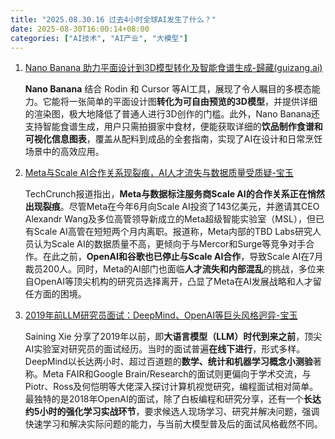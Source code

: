 ```yaml
---
title: "2025.08.30.16 过去4小时全球AI发生了什么？"
date: 2025-08-30T16:00:14+08:00
categories: ["AI技术", "AI产业", "大模型"]
---
```


1.  [Nano Banana 助力平面设计到3D模型转化及智能食谱生成-歸藏(guizang.ai)](https://x.com/op7418/status/1961682368508670230)

    **Nano Banana** 结合 Rodin 和 Cursor 等AI工具，展现了令人瞩目的多模态能力。它能将一张简单的平面设计图**转化为可自由预览的3D模型**，并提供详细的渲染图，极大地降低了普通人进行3D创作的门槛。此外，Nano Banana还支持智能食谱生成，用户只需拍摄家中食材，便能获取详细的**饮品制作食谱和可视化信息图表**，覆盖从配料到成品的全套指南，实现了AI在设计和日常烹饪场景中的高效应用。

2.  [Meta与Scale AI合作关系现裂痕，AI人才流失与数据质量受质疑-宝玉](https://x.com/dotey/status/1961666223063679340)

    TechCrunch报道指出，**Meta与数据标注服务商Scale AI的合作关系正在悄然出现裂痕**。尽管Meta在今年6月向Scale AI投资了143亿美元，并邀请其CEO Alexandr Wang及多位高管领导新成立的Meta超级智能实验室（MSL），但已有Scale AI高管在短短两个月内离职。报道称，Meta内部的TBD Labs研究人员认为Scale AI的数据质量不高，更倾向于与Mercor和Surge等竞争对手合作。在此之前，**OpenAI和谷歌也已停止与Scale AI合作**，导致Scale AI在7月裁员200人。同时，Meta的AI部门也面临**人才流失和内部混乱**的挑战，多位来自OpenAI等顶尖机构的研究员选择离开，凸显了Meta在AI发展战略和人才留任方面的困境。

3.  [2019年前LLM研究员面试：DeepMind、OpenAI等巨头风格迥异-宝玉](https://x.com/dotey/status/1961648330594804024)

    Saining Xie 分享了2019年以前，即**大语言模型（LLM）时代到来之前**，顶尖AI实验室对研究员的面试经历。当时的面试普遍**在线下进行**，形式多样。DeepMind以长达两小时、超过百道题的**数学、统计和机器学习概念小测验**著称。Meta FAIR和Google Brain/Research的面试则更偏向于学术交流，与Piotr、Ross及何恺明等大佬深入探讨计算机视觉研究，编程面试相对简单。最独特的是2018年OpenAI的面试，除了白板编程和研究分享，还有一个**长达约5小时的强化学习实战环节**，要求候选人现场学习、研究并解决问题，强调快速学习和解决实际问题的能力，与当前大模型普及后的面试风格截然不同。